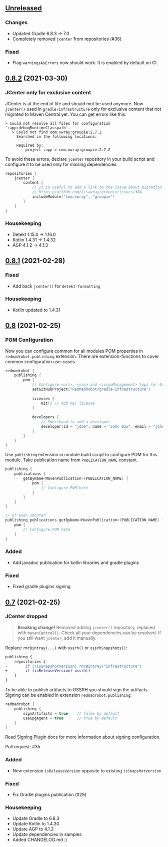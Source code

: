 ## [Unreleased]

### Changes

- Updated Gradle 6.8.3 -> 7.0
- Completely removed `jcenter` from repositories (#36)

### Fixed

- Flag `warningsAsErrors` now should work.
  It is enabled by default on CI.

## [0.8.2] (2021-03-30)

### JCenter only for exclusive content

JCenter is at the end of life and should mot be used anymore.
Now `jcenter()` used in `gradle-infrastructure` only for exclusive content that not migrated to Maven Central yet.
You can get errors like this:

```
> Could not resolve all files for configuration ':app:debugRuntimeClasspath'.
   > Could not find com.xwray:groupie:2.7.2
     Searched in the following locations:
       - ...
     Required by:
         project :app > com.xwray:groupie:2.7.2
```

To avoid these errors, declare `jcenter` repository in your build script and configure it to be used only for missing dependencies.

```kotlin
repositories {
    jcenter {
        content {
            // It is useful to add a link to the issue about migration from JCenter
            // https://github.com/lisawray/groupie/issues/384
            includeModule("com.xwray", "groupie")
        }
    }
}
```

### Housekeeping

- Detekt 1.15.0 -> 1.16.0
- Kotlin 1.4.31 -> 1.4.32
- AGP 4.1.2 -> 4.1.3

## [0.8.1] (2021-02-28)

### Fixed

- Add back `jcenter()` for `detekt-formatting`

### Housekeeping

- Kotlin updated to 1.4.31

## [0.8] (2021-02-25)

### POM Configuration

Now you can configure common for all modules POM properties in `redmadrobot.publishing` extension.
There are extension-functions to cover common configuration use-cases.

```kotlin
redmadrobot {
    publishing {
        pom {
            // Configure <url>, <scm> and <issueManagement> tags for GitHub project by it's name
            setGitHubProject("RedMadRobot/gradle-infrastructure")
            
            licenses { 
                mit() // Add MIT license
            }
            
            developers {
                // Shorthand to add a developer
                developer(id = "jdoe", name = "John Dow", email = "john@doe.com")
            }
        }
    }
}
```

Use `publishing` extension in module build script to configure POM for this module.
Take publication name from `PUBLICATION_NAME` constant.

```kotlin
publishing {
    publications {
        getByName<MavenPublication>(PUBLICATION_NAME) {
            pom {
                // Configure POM here
            }
        }
    }
}

// or even shorter
publishing.publications.getByName<MavenPublication>(PUBLICATION_NAME) {
    pom {
        // Configure POM here
    }
}
```

### Added

- Add javadoc publication for kotlin libraries and gradle plugins

### Fixed

- Fixed gradle plugins signing

## [0.7] (2021-02-25)

### JCenter dropped

> **Breaking change!** Removed adding `jcenter()` repository, replaced with `mavenCentral()`.
> Check all your dependencies can be resolved. If you still want `jcenter`, add it manually. 

Replace `rmrBintray(...)` with `ossrh()` or `ossrhSnapshots()`:
```diff
publishing {
    repositories {
-        if (!isSnapshotVersion) rmrBintray("infrastructure")
+        if (isReleaseVersion) ossrh()
    }
}
```

To be able to publish artifacts to OSSRH you should sign the artifacts.
Signing can be enabled in extension `redmadrobot.publishing`:

```kotlin
redmadrobot {
    publishing {
        signArtifacts = true    // false by default
        useGpgAgent = true      // true by default
    }
}
```

Read [Signing Plugin](https://docs.gradle.org/current/userguide/signing_plugin.html#signing_plugin) docs for more information about signing configuration.

Pull request: #35

### Added

- New extension `isReleaseVersion` opposite to existing `isSnapshotVersion`

### Fixed

- Fix Gradle plugins publication (#29)

### Housekeeping

- Update Gradle to 6.8.3
- Update Kotlin to 1.4.30
- Update AGP to 4.1.2
- Update dependencies in samples
- Added CHANGELOG.md :)

[unreleased]: https://github.com/RedMadRobot/gradle-infrastructure/compare/v0.8.2...main
[0.8.2]: https://github.com/RedMadRobot/gradle-infrastructure/compare/v0.8.1..v0.8.2
[0.8.1]: https://github.com/RedMadRobot/gradle-infrastructure/compare/v0.8...v0.8.1
[0.8]: https://github.com/RedMadRobot/gradle-infrastructure/compare/v0.7...v0.8
[0.7]: https://github.com/RedMadRobot/gradle-infrastructure/compare/v0.6...v0.7
